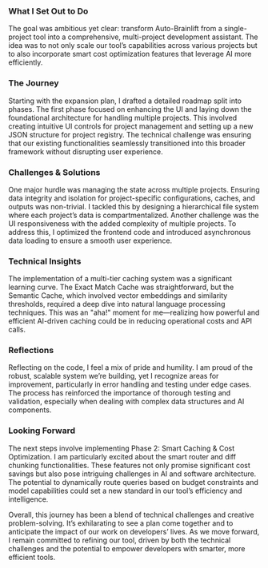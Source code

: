### What I Set Out to Do
The goal was ambitious yet clear: transform Auto-Brainlift from a single-project tool into a comprehensive, multi-project development assistant. The idea was to not only scale our tool’s capabilities across various projects but to also incorporate smart cost optimization features that leverage AI more efficiently.

### The Journey
Starting with the expansion plan, I drafted a detailed roadmap split into phases. The first phase focused on enhancing the UI and laying down the foundational architecture for handling multiple projects. This involved creating intuitive UI controls for project management and setting up a new JSON structure for project registry. The technical challenge was ensuring that our existing functionalities seamlessly transitioned into this broader framework without disrupting user experience.

### Challenges & Solutions
One major hurdle was managing the state across multiple projects. Ensuring data integrity and isolation for project-specific configurations, caches, and outputs was non-trivial. I tackled this by designing a hierarchical file system where each project’s data is compartmentalized. Another challenge was the UI responsiveness with the added complexity of multiple projects. To address this, I optimized the frontend code and introduced asynchronous data loading to ensure a smooth user experience.

### Technical Insights
The implementation of a multi-tier caching system was a significant learning curve. The Exact Match Cache was straightforward, but the Semantic Cache, which involved vector embeddings and similarity thresholds, required a deep dive into natural language processing techniques. This was an "aha!" moment for me—realizing how powerful and efficient AI-driven caching could be in reducing operational costs and API calls.

### Reflections
Reflecting on the code, I feel a mix of pride and humility. I am proud of the robust, scalable system we’re building, yet I recognize areas for improvement, particularly in error handling and testing under edge cases. The process has reinforced the importance of thorough testing and validation, especially when dealing with complex data structures and AI components.

### Looking Forward
The next steps involve implementing Phase 2: Smart Caching & Cost Optimization. I am particularly excited about the smart router and diff chunking functionalities. These features not only promise significant cost savings but also pose intriguing challenges in AI and software architecture. The potential to dynamically route queries based on budget constraints and model capabilities could set a new standard in our tool’s efficiency and intelligence.

Overall, this journey has been a blend of technical challenges and creative problem-solving. It’s exhilarating to see a plan come together and to anticipate the impact of our work on developers’ lives. As we move forward, I remain committed to refining our tool, driven by both the technical challenges and the potential to empower developers with smarter, more efficient tools.